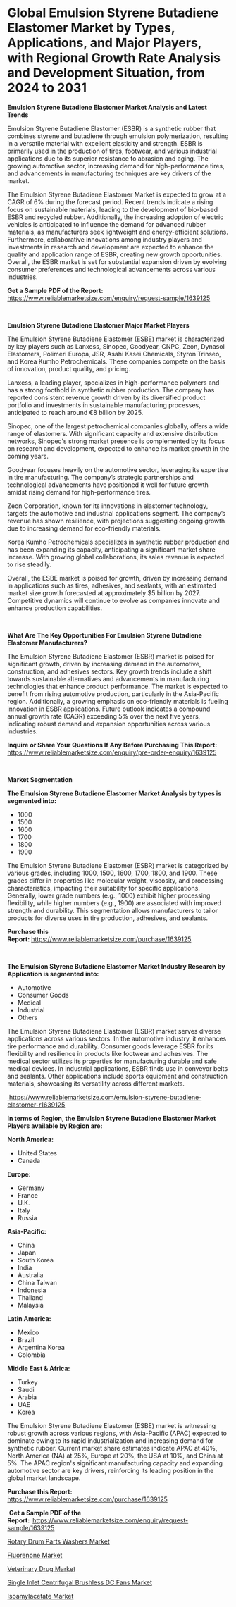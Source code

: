 <p><h1>Global Emulsion Styrene Butadiene Elastomer Market by Types, Applications, and Major Players, with Regional Growth Rate Analysis and Development Situation, from 2024 to 2031</h1></p><p><strong>Emulsion Styrene Butadiene Elastomer Market Analysis and Latest Trends</strong></p>
<p><p>Emulsion Styrene Butadiene Elastomer (ESBR) is a synthetic rubber that combines styrene and butadiene through emulsion polymerization, resulting in a versatile material with excellent elasticity and strength. ESBR is primarily used in the production of tires, footwear, and various industrial applications due to its superior resistance to abrasion and aging. The growing automotive sector, increasing demand for high-performance tires, and advancements in manufacturing techniques are key drivers of the market.</p><p>The Emulsion Styrene Butadiene Elastomer Market is expected to grow at a CAGR of 6% during the forecast period. Recent trends indicate a rising focus on sustainable materials, leading to the development of bio-based ESBR and recycled rubber. Additionally, the increasing adoption of electric vehicles is anticipated to influence the demand for advanced rubber materials, as manufacturers seek lightweight and energy-efficient solutions. Furthermore, collaborative innovations among industry players and investments in research and development are expected to enhance the quality and application range of ESBR, creating new growth opportunities. Overall, the ESBR market is set for substantial expansion driven by evolving consumer preferences and technological advancements across various industries.</p></p>
<p><strong>Get a Sample PDF of the Report:&nbsp;</strong> <a href="https://www.reliablemarketsize.com/enquiry/request-sample/1639125?utm_campaign=1262&utm_medium=2&utm_source=Github&utm_content=ia&utm_term=02102024&utm_id=emulsion-styrene-butadiene-elastomer">https://www.reliablemarketsize.com/enquiry/request-sample/1639125</a></p>
<p>&nbsp;</p>
<p><strong>Emulsion Styrene Butadiene Elastomer Major Market Players</strong></p>
<p><p>The Emulsion Styrene Butadiene Elastomer (ESBE) market is characterized by key players such as Lanxess, Sinopec, Goodyear, CNPC, Zeon, Dynasol Elastomers, Polimeri Europa, JSR, Asahi Kasei Chemicals, Styron Trinseo, and Korea Kumho Petrochemicals. These companies compete on the basis of innovation, product quality, and pricing.</p><p>Lanxess, a leading player, specializes in high-performance polymers and has a strong foothold in synthetic rubber production. The company has reported consistent revenue growth driven by its diversified product portfolio and investments in sustainable manufacturing processes, anticipated to reach around €8 billion by 2025.</p><p>Sinopec, one of the largest petrochemical companies globally, offers a wide range of elastomers. With significant capacity and extensive distribution networks, Sinopec's strong market presence is complemented by its focus on research and development, expected to enhance its market growth in the coming years.</p><p>Goodyear focuses heavily on the automotive sector, leveraging its expertise in tire manufacturing. The company’s strategic partnerships and technological advancements have positioned it well for future growth amidst rising demand for high-performance tires.</p><p>Zeon Corporation, known for its innovations in elastomer technology, targets the automotive and industrial applications segment. The company’s revenue has shown resilience, with projections suggesting ongoing growth due to increasing demand for eco-friendly materials.</p><p>Korea Kumho Petrochemicals specializes in synthetic rubber production and has been expanding its capacity, anticipating a significant market share increase. With growing global collaborations, its sales revenue is expected to rise steadily.</p><p>Overall, the ESBE market is poised for growth, driven by increasing demand in applications such as tires, adhesives, and sealants, with an estimated market size growth forecasted at approximately $5 billion by 2027. Competitive dynamics will continue to evolve as companies innovate and enhance production capabilities.</p></p>
<p>&nbsp;</p>
<p><strong>What Are The Key Opportunities For Emulsion Styrene Butadiene Elastomer Manufacturers?</strong></p>
<p><p>The Emulsion Styrene Butadiene Elastomer (ESBR) market is poised for significant growth, driven by increasing demand in the automotive, construction, and adhesives sectors. Key growth trends include a shift towards sustainable alternatives and advancements in manufacturing technologies that enhance product performance. The market is expected to benefit from rising automotive production, particularly in the Asia-Pacific region. Additionally, a growing emphasis on eco-friendly materials is fueling innovation in ESBR applications. Future outlook indicates a compound annual growth rate (CAGR) exceeding 5% over the next five years, indicating robust demand and expansion opportunities across various industries.</p></p>
<p><strong>Inquire or Share Your Questions If Any Before Purchasing This Report:</strong> <a href="https://www.reliablemarketsize.com/enquiry/pre-order-enquiry/1639125?utm_campaign=1262&utm_medium=2&utm_source=Github&utm_content=ia&utm_term=02102024&utm_id=emulsion-styrene-butadiene-elastomer">https://www.reliablemarketsize.com/enquiry/pre-order-enquiry/1639125</a></p>
<p>&nbsp;</p>
<p><strong>Market Segmentation</strong></p>
<p><strong>The Emulsion Styrene Butadiene Elastomer Market Analysis by types is segmented into:</strong></p>
<p><ul><li>1000</li><li>1500</li><li>1600</li><li>1700</li><li>1800</li><li>1900</li></ul></p>
<p><p>The Emulsion Styrene Butadiene Elastomer (ESBR) market is categorized by various grades, including 1000, 1500, 1600, 1700, 1800, and 1900. These grades differ in properties like molecular weight, viscosity, and processing characteristics, impacting their suitability for specific applications. Generally, lower grade numbers (e.g., 1000) exhibit higher processing flexibility, while higher numbers (e.g., 1900) are associated with improved strength and durability. This segmentation allows manufacturers to tailor products for diverse uses in tire production, adhesives, and sealants.</p></p>
<p><strong>Purchase this Report:&nbsp;</strong><a href="https://www.reliablemarketsize.com/purchase/1639125?utm_campaign=1262&utm_medium=2&utm_source=Github&utm_content=ia&utm_term=02102024&utm_id=emulsion-styrene-butadiene-elastomer">https://www.reliablemarketsize.com/purchase/1639125</a></p>
<p>&nbsp;</p>
<p><strong>The Emulsion Styrene Butadiene Elastomer Market Industry Research by Application is segmented into:</strong></p>
<p><ul><li>Automotive</li><li>Consumer Goods</li><li>Medical</li><li>Industrial</li><li>Others</li></ul></p>
<p><p>The Emulsion Styrene Butadiene Elastomer (ESBR) market serves diverse applications across various sectors. In the automotive industry, it enhances tire performance and durability. Consumer goods leverage ESBR for its flexibility and resilience in products like footwear and adhesives. The medical sector utilizes its properties for manufacturing durable and safe medical devices. In industrial applications, ESBR finds use in conveyor belts and sealants. Other applications include sports equipment and construction materials, showcasing its versatility across different markets.</p></p>
<p><a href="https://www.reliablemarketsize.com/emulsion-styrene-butadiene-elastomer-r1639125?utm_campaign=1262&utm_medium=2&utm_source=Github&utm_content=ia&utm_term=02102024&utm_id=emulsion-styrene-butadiene-elastomer">&nbsp;https://www.reliablemarketsize.com/emulsion-styrene-butadiene-elastomer-r1639125</a></p>
<p><strong>In terms of Region, the Emulsion Styrene Butadiene Elastomer Market Players available by Region are:</strong></p>
<p>
    <p> <strong> North America: </strong>
        <ul>
            <li>United States</li>
            <li>Canada</li>
        </ul>
        </p> 
    <p> <strong> Europe: </strong>
        <ul>
            <li>Germany</li>
            <li>France</li>
            <li>U.K.</li>
            <li>Italy</li>
            <li>Russia</li>
        </ul>
        </p> 
    <p> <strong> Asia-Pacific: </strong>
        <ul>
            <li>China</li>
            <li>Japan</li>
            <li>South Korea</li>
            <li>India</li>
            <li>Australia</li>
            <li>China Taiwan</li>
            <li>Indonesia</li>
            <li>Thailand</li>
            <li>Malaysia</li>
        </ul>
        </p> 
    <p> <strong> Latin America: </strong>
        <ul>
            <li>Mexico</li>
            <li>Brazil</li>
            <li>Argentina Korea</li>
            <li>Colombia</li>
        </ul>
        </p> 
    <p> <strong> Middle East & Africa: </strong>
        <ul>
            <li>Turkey</li>
            <li>Saudi</li>
            <li>Arabia</li>
            <li>UAE</li>
            <li>Korea</li>
        </ul>
    </p>
    </p>
<p><p>The Emulsion Styrene Butadiene Elastomer (ESBE) market is witnessing robust growth across various regions, with Asia-Pacific (APAC) expected to dominate owing to its rapid industrialization and increasing demand for synthetic rubber. Current market share estimates indicate APAC at 40%, North America (NA) at 25%, Europe at 20%, the USA at 10%, and China at 5%. The APAC region's significant manufacturing capacity and expanding automotive sector are key drivers, reinforcing its leading position in the global market landscape.</p></p>
<p><strong>Purchase this Report: </strong><a href="https://www.reliablemarketsize.com/purchase/1639125?utm_campaign=1262&utm_medium=2&utm_source=Github&utm_content=ia&utm_term=02102024&utm_id=emulsion-styrene-butadiene-elastomer">https://www.reliablemarketsize.com/purchase/1639125</a></p>
<p>&nbsp;<strong>Get a Sample PDF of the Report:&nbsp;&nbsp;</strong><a href="https://www.reliablemarketsize.com/enquiry/request-sample/1639125?utm_campaign=1262&utm_medium=2&utm_source=Github&utm_content=ia&utm_term=02102024&utm_id=emulsion-styrene-butadiene-elastomer">https://www.reliablemarketsize.com/enquiry/request-sample/1639125</a></p>
<p><strong></strong></p>
<p><p><a href="https://issuu.com/reportprime-2/docs/rotary-drum-parts-washers-market-si_4322989098a54e?utm_campaign=1262&utm_medium=2&utm_source=Github&utm_content=ia&utm_term=02102024&utm_id=emulsion-styrene-butadiene-elastomer">Rotary Drum Parts Washers Market</a></p><p><a href="https://www.linkedin.com/pulse/market-insights-global-fluorenone-forecast-innovation-trends-tkebe?trackingId=yIckM4X3SiWgkxs7ayTwAg%3D%3D&utm_campaign=1262&utm_medium=2&utm_source=Github&utm_content=ia&utm_term=02102024&utm_id=emulsion-styrene-butadiene-elastomer">Fluorenone Market</a></p><p><a href="https://www.linkedin.com/pulse/veterinary-drug-market-size-share-growth-analysis-type-application-jeaof?trackingId=8Bzp%2FHu7RcuJNFggDgZfVw%3D%3D&utm_campaign=1262&utm_medium=2&utm_source=Github&utm_content=ia&utm_term=02102024&utm_id=emulsion-styrene-butadiene-elastomer">Veterinary Drug Market</a></p><p><a href="https://issuu.com/reportprime-2/docs/single-inlet-centrifugal-brushless-_91794a79adf615?utm_campaign=1262&utm_medium=2&utm_source=Github&utm_content=ia&utm_term=02102024&utm_id=emulsion-styrene-butadiene-elastomer">Single Inlet Centrifugal Brushless DC Fans Market</a></p><p><a href="https://www.linkedin.com/pulse/booming-isoamylacetate-market-sector-analysis-growth-projections-auove?trackingId=P82TFCMwT3CYZFZZaP6Pew%3D%3D&utm_campaign=1262&utm_medium=2&utm_source=Github&utm_content=ia&utm_term=02102024&utm_id=emulsion-styrene-butadiene-elastomer">Isoamylacetate Market</a></p></p>